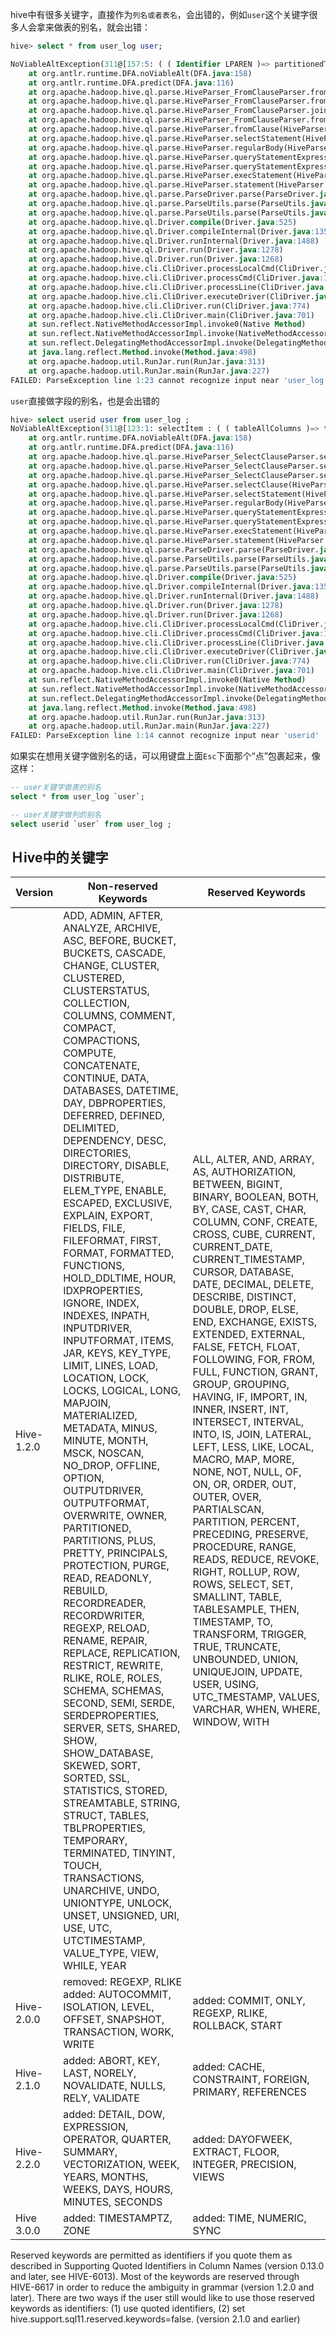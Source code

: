 hive中有很多关键字，直接作为`列名或者表名`，会出错的，例如`user`这个关键字很多人会拿来做表的别名，就会出错：

```sql
hive> select * from user_log user;

NoViableAltException(311@[157:5: ( ( Identifier LPAREN )=> partitionedTableFunction | tableSource | subQuerySource | virtualTableSource )])
	at org.antlr.runtime.DFA.noViableAlt(DFA.java:158)
	at org.antlr.runtime.DFA.predict(DFA.java:116)
	at org.apache.hadoop.hive.ql.parse.HiveParser_FromClauseParser.fromSource0(HiveParser_FromClauseParser.java:2901)
	at org.apache.hadoop.hive.ql.parse.HiveParser_FromClauseParser.fromSource(HiveParser_FromClauseParser.java:2839)
	at org.apache.hadoop.hive.ql.parse.HiveParser_FromClauseParser.joinSource(HiveParser_FromClauseParser.java:1410)
	at org.apache.hadoop.hive.ql.parse.HiveParser_FromClauseParser.fromClause(HiveParser_FromClauseParser.java:1300)
	at org.apache.hadoop.hive.ql.parse.HiveParser.fromClause(HiveParser.java:39647)
	at org.apache.hadoop.hive.ql.parse.HiveParser.selectStatement(HiveParser.java:34897)
	at org.apache.hadoop.hive.ql.parse.HiveParser.regularBody(HiveParser.java:34803)
	at org.apache.hadoop.hive.ql.parse.HiveParser.queryStatementExpressionBody(HiveParser.java:33992)
	at org.apache.hadoop.hive.ql.parse.HiveParser.queryStatementExpression(HiveParser.java:33880)
	at org.apache.hadoop.hive.ql.parse.HiveParser.execStatement(HiveParser.java:2205)
	at org.apache.hadoop.hive.ql.parse.HiveParser.statement(HiveParser.java:1313)
	at org.apache.hadoop.hive.ql.parse.ParseDriver.parse(ParseDriver.java:218)
	at org.apache.hadoop.hive.ql.parse.ParseUtils.parse(ParseUtils.java:75)
	at org.apache.hadoop.hive.ql.parse.ParseUtils.parse(ParseUtils.java:68)
	at org.apache.hadoop.hive.ql.Driver.compile(Driver.java:525)
	at org.apache.hadoop.hive.ql.Driver.compileInternal(Driver.java:1359)
	at org.apache.hadoop.hive.ql.Driver.runInternal(Driver.java:1488)
	at org.apache.hadoop.hive.ql.Driver.run(Driver.java:1278)
	at org.apache.hadoop.hive.ql.Driver.run(Driver.java:1268)
	at org.apache.hadoop.hive.cli.CliDriver.processLocalCmd(CliDriver.java:239)
	at org.apache.hadoop.hive.cli.CliDriver.processCmd(CliDriver.java:187)
	at org.apache.hadoop.hive.cli.CliDriver.processLine(CliDriver.java:409)
	at org.apache.hadoop.hive.cli.CliDriver.executeDriver(CliDriver.java:838)
	at org.apache.hadoop.hive.cli.CliDriver.run(CliDriver.java:774)
	at org.apache.hadoop.hive.cli.CliDriver.main(CliDriver.java:701)
	at sun.reflect.NativeMethodAccessorImpl.invoke0(Native Method)
	at sun.reflect.NativeMethodAccessorImpl.invoke(NativeMethodAccessorImpl.java:62)
	at sun.reflect.DelegatingMethodAccessorImpl.invoke(DelegatingMethodAccessorImpl.java:43)
	at java.lang.reflect.Method.invoke(Method.java:498)
	at org.apache.hadoop.util.RunJar.run(RunJar.java:313)
	at org.apache.hadoop.util.RunJar.main(RunJar.java:227)
FAILED: ParseException line 1:23 cannot recognize input near 'user_log' 'user' '<EOF>' in from source 0
```

`user`直接做字段的别名，也是会出错的

```sql
hive> select userid user from user_log ;
NoViableAltException(311@[123:1: selectItem : ( ( tableAllColumns )=> tableAllColumns -> ^( TOK_SELEXPR tableAllColumns ) | ( expression ( ( ( KW_AS )? identifier ) | ( KW_AS LPAREN identifier ( COMMA identifier )* RPAREN ) )? ) -> ^( TOK_SELEXPR expression ( identifier )* ) );])
	at org.antlr.runtime.DFA.noViableAlt(DFA.java:158)
	at org.antlr.runtime.DFA.predict(DFA.java:116)
	at org.apache.hadoop.hive.ql.parse.HiveParser_SelectClauseParser.selectItem(HiveParser_SelectClauseParser.java:2244)
	at org.apache.hadoop.hive.ql.parse.HiveParser_SelectClauseParser.selectList(HiveParser_SelectClauseParser.java:1144)
	at org.apache.hadoop.hive.ql.parse.HiveParser_SelectClauseParser.selectClause(HiveParser_SelectClauseParser.java:939)
	at org.apache.hadoop.hive.ql.parse.HiveParser.selectClause(HiveParser.java:39575)
	at org.apache.hadoop.hive.ql.parse.HiveParser.selectStatement(HiveParser.java:34882)
	at org.apache.hadoop.hive.ql.parse.HiveParser.regularBody(HiveParser.java:34803)
	at org.apache.hadoop.hive.ql.parse.HiveParser.queryStatementExpressionBody(HiveParser.java:33992)
	at org.apache.hadoop.hive.ql.parse.HiveParser.queryStatementExpression(HiveParser.java:33880)
	at org.apache.hadoop.hive.ql.parse.HiveParser.execStatement(HiveParser.java:2205)
	at org.apache.hadoop.hive.ql.parse.HiveParser.statement(HiveParser.java:1313)
	at org.apache.hadoop.hive.ql.parse.ParseDriver.parse(ParseDriver.java:218)
	at org.apache.hadoop.hive.ql.parse.ParseUtils.parse(ParseUtils.java:75)
	at org.apache.hadoop.hive.ql.parse.ParseUtils.parse(ParseUtils.java:68)
	at org.apache.hadoop.hive.ql.Driver.compile(Driver.java:525)
	at org.apache.hadoop.hive.ql.Driver.compileInternal(Driver.java:1359)
	at org.apache.hadoop.hive.ql.Driver.runInternal(Driver.java:1488)
	at org.apache.hadoop.hive.ql.Driver.run(Driver.java:1278)
	at org.apache.hadoop.hive.ql.Driver.run(Driver.java:1268)
	at org.apache.hadoop.hive.cli.CliDriver.processLocalCmd(CliDriver.java:239)
	at org.apache.hadoop.hive.cli.CliDriver.processCmd(CliDriver.java:187)
	at org.apache.hadoop.hive.cli.CliDriver.processLine(CliDriver.java:409)
	at org.apache.hadoop.hive.cli.CliDriver.executeDriver(CliDriver.java:838)
	at org.apache.hadoop.hive.cli.CliDriver.run(CliDriver.java:774)
	at org.apache.hadoop.hive.cli.CliDriver.main(CliDriver.java:701)
	at sun.reflect.NativeMethodAccessorImpl.invoke0(Native Method)
	at sun.reflect.NativeMethodAccessorImpl.invoke(NativeMethodAccessorImpl.java:62)
	at sun.reflect.DelegatingMethodAccessorImpl.invoke(DelegatingMethodAccessorImpl.java:43)
	at java.lang.reflect.Method.invoke(Method.java:498)
	at org.apache.hadoop.util.RunJar.run(RunJar.java:313)
	at org.apache.hadoop.util.RunJar.main(RunJar.java:227)
FAILED: ParseException line 1:14 cannot recognize input near 'userid' 'user' 'from' in selection target
```

如果实在想用关键字做别名的话，可以用键盘上面`Esc`下面那个“点”包裹起来，像这样：

```sql
-- user关键字做表的别名
select * from user_log `user`;

-- user关键字做列的别名
select userid `user` from user_log ;

```



## Ｈive中的关键字

| Version    | Non-reserved Keywords                                        | Reserved Keywords                                            |
| ---------- | ------------------------------------------------------------ | ------------------------------------------------------------ |
| Hive-1.2.0 | ADD, ADMIN, AFTER, ANALYZE, ARCHIVE, ASC, BEFORE, BUCKET, BUCKETS, CASCADE, CHANGE, CLUSTER, CLUSTERED, CLUSTERSTATUS, COLLECTION, COLUMNS, COMMENT, COMPACT, COMPACTIONS, COMPUTE, CONCATENATE, CONTINUE, DATA, DATABASES, DATETIME, DAY, DBPROPERTIES, DEFERRED, DEFINED, DELIMITED, DEPENDENCY, DESC, DIRECTORIES, DIRECTORY, DISABLE, DISTRIBUTE, ELEM_TYPE, ENABLE, ESCAPED, EXCLUSIVE, EXPLAIN, EXPORT, FIELDS, FILE, FILEFORMAT, FIRST, FORMAT, FORMATTED, FUNCTIONS, HOLD_DDLTIME, HOUR, IDXPROPERTIES, IGNORE, INDEX, INDEXES, INPATH, INPUTDRIVER, INPUTFORMAT, ITEMS, JAR, KEYS, KEY_TYPE, LIMIT, LINES, LOAD, LOCATION, LOCK, LOCKS, LOGICAL, LONG, MAPJOIN, MATERIALIZED, METADATA, MINUS, MINUTE, MONTH, MSCK, NOSCAN, NO_DROP, OFFLINE, OPTION, OUTPUTDRIVER, OUTPUTFORMAT, OVERWRITE, OWNER, PARTITIONED, PARTITIONS, PLUS, PRETTY, PRINCIPALS, PROTECTION, PURGE, READ, READONLY, REBUILD, RECORDREADER, RECORDWRITER, REGEXP, RELOAD, RENAME, REPAIR, REPLACE, REPLICATION, RESTRICT, REWRITE, RLIKE, ROLE, ROLES, SCHEMA, SCHEMAS, SECOND, SEMI, SERDE, SERDEPROPERTIES, SERVER, SETS, SHARED, SHOW, SHOW_DATABASE, SKEWED, SORT, SORTED, SSL, STATISTICS, STORED, STREAMTABLE, STRING, STRUCT, TABLES, TBLPROPERTIES, TEMPORARY, TERMINATED, TINYINT, TOUCH, TRANSACTIONS, UNARCHIVE, UNDO, UNIONTYPE, UNLOCK, UNSET, UNSIGNED, URI, USE, UTC, UTCTIMESTAMP, VALUE_TYPE, VIEW, WHILE, YEAR | ALL, ALTER, AND, ARRAY, AS, AUTHORIZATION, BETWEEN, BIGINT, BINARY, BOOLEAN, BOTH, BY, CASE, CAST, CHAR, COLUMN, CONF, CREATE, CROSS, CUBE, CURRENT, CURRENT_DATE, CURRENT_TIMESTAMP, CURSOR, DATABASE, DATE, DECIMAL, DELETE, DESCRIBE, DISTINCT, DOUBLE, DROP, ELSE, END, EXCHANGE, EXISTS, EXTENDED, EXTERNAL, FALSE, FETCH, FLOAT, FOLLOWING, FOR, FROM, FULL, FUNCTION, GRANT, GROUP, GROUPING, HAVING, IF, IMPORT, IN, INNER, INSERT, INT, INTERSECT, INTERVAL, INTO, IS, JOIN, LATERAL, LEFT, LESS, LIKE, LOCAL, MACRO, MAP, MORE, NONE, NOT, NULL, OF, ON, OR, ORDER, OUT, OUTER, OVER, PARTIALSCAN, PARTITION, PERCENT, PRECEDING, PRESERVE, PROCEDURE, RANGE, READS, REDUCE, REVOKE, RIGHT, ROLLUP, ROW, ROWS, SELECT, SET, SMALLINT, TABLE, TABLESAMPLE, THEN, TIMESTAMP, TO, TRANSFORM, TRIGGER, TRUE, TRUNCATE, UNBOUNDED, UNION, UNIQUEJOIN, UPDATE, USER, USING, UTC_TMESTAMP, VALUES, VARCHAR, WHEN, WHERE, WINDOW, WITH |
| Hive-2.0.0 | removed: REGEXP, RLIKE<br>added: AUTOCOMMIT, ISOLATION, LEVEL, OFFSET, SNAPSHOT, TRANSACTION, WORK, WRITE | added: COMMIT, ONLY, REGEXP, RLIKE, ROLLBACK, START          |
| Hive-2.1.0 | added: ABORT, KEY, LAST, NORELY, NOVALIDATE, NULLS, RELY, VALIDATE | added: CACHE, CONSTRAINT, FOREIGN, PRIMARY, REFERENCES       |
| Hive-2.2.0 | added: DETAIL, DOW, EXPRESSION, OPERATOR, QUARTER, SUMMARY, VECTORIZATION, WEEK, YEARS, MONTHS, WEEKS, DAYS, HOURS, MINUTES, SECONDS | added: DAYOFWEEK, EXTRACT, FLOOR, INTEGER, PRECISION, VIEWS  |
| Hive 3.0.0 | added: TIMESTAMPTZ, ZONE                                     | added: TIME, NUMERIC, SYNC                                   |


Reserved keywords are permitted as identifiers if you quote them as described in Supporting Quoted Identifiers in Column Names (version 0.13.0 and later, see HIVE-6013). Most of the keywords are reserved through HIVE-6617 in order to reduce the ambiguity in grammar (version 1.2.0 and later). There are two ways if the user still would like to use those reserved keywords as identifiers: (1) use quoted identifiers, (2) set hive.support.sql11.reserved.keywords=false. (version 2.1.0 and earlier) 